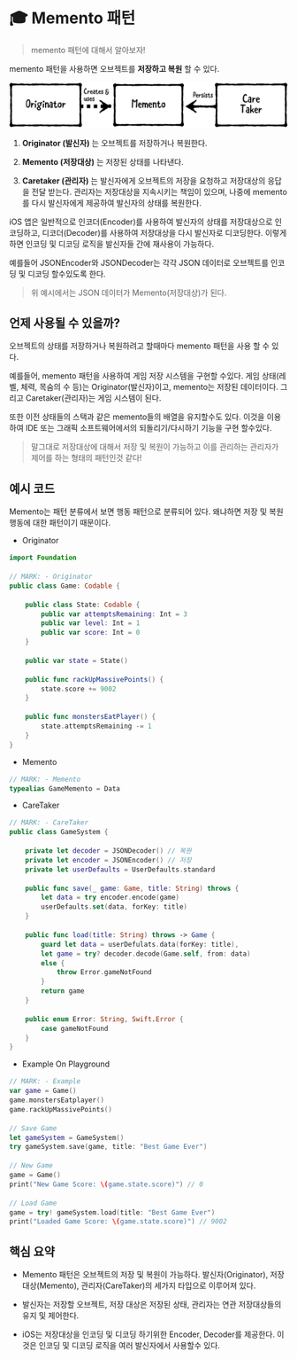 # :mortar_board: Memento 패턴

> memento 패턴에 대해서 알아보자!

memento 패턴을 사용하면 오브젝트를 **저장하고 복원** 할 수 있다.

![memento](/2.Fundamental%20Design%20Patterns/Memento/memento.png)

1. **Originator (발신자)** 는 오브젝트를 저장하거나 복원한다.

2. **Memento (저장대상)** 는 저장된 상태를 나타낸다.

3. **Caretaker (관리자)** 는 발신자에게 오브젝트의 저장을 요청하고 저장대상의 응답을 전달 받는다. 관리자는 저장대상을 지속시키는 책임이 있으며, 나중에 memento를 다시 발신자에게 제공하여 발신자의 상태를 복원한다.

iOS 앱은 일반적으로 인코더(Encoder)를 사용하여 발신자의 상태를 저장대상으로 인코딩하고, 디코더(Decoder)를 사용하여 저장대상을 다시 발신자로 디코딩한다. 이렇게 하면 인코딩 및 디코딩 로직을 발신자들 간에 재사용이 가능하다.
  
예를들어 JSONEncoder와 JSONDecoder는 각각 JSON 데이터로 오브젝트를 인코딩 및 디코딩 할수있도록 한다.

> 위 예시에서는 JSON 데이터가 Memento(저장대상)가 된다.

## 언제 사용될 수 있을까?

오브젝트의 상태를 저장하거나 복원하려고 할때마다 memento 패턴을 사용 할 수 있다.
  
예를들어, memento 패턴을 사용하여 게임 저장 시스템을 구현할 수있다. 게임 상태(레벨, 체력, 목숨의 수 등)는 Originator(발신자)이고, memento는 저장된 데이터이다. 그리고 Caretaker(관리자)는 게임 시스템이 된다.

또한 이전 상태들의 스택과 같은 memento들의 배열을 유지할수도 있다. 이것을 이용하여 IDE 또는 그래픽 소프트웨어에서의 되돌리기/다시하기 기능을 구현 할수있다.

> 말그대로 저장대상에 대해서 저장 및 복원이 가능하고 이를 관리하는 관리자가 제어를 하는 형태의 패턴인것 같다!

## 예시 코드

Memento는 패턴 분류에서 보면 행동 패턴으로 분류되어 있다. 왜냐하면 저장 및 복원 행동에 대한 패턴이기 때문이다.

* Originator

```swift
import Foundation

// MARK: - Originator
public class Game: Codable {

    public class State: Codable {
        public var attemptsRemaining: Int = 3
        public var level: Int = 1
        public var score: Int = 0
    }

    public var state = State()

    public func rackUpMassivePoints() {
        state.score += 9002
    }

    public func monstersEatPlayer() {
        state.attemptsRemaining -= 1
    }
}
```

* Memento

```swift
// MARK: - Memento
typealias GameMemento = Data
```

* CareTaker

```swift
// MARK: - CareTaker
public class GameSystem {

    private let decoder = JSONDecoder() // 복원
    private let encoder = JSONEncoder() // 저장
    private let userDefaults = UserDefaults.standard

    public func save(_ game: Game, title: String) throws {
        let data = try encoder.encode(game)
        userDefaults.set(data, forKey: title)
    }

    public func load(title: String) throws -> Game {
        guard let data = userDefulats.data(forKey: title),
        let game = try? decoder.decode(Game.self, from: data)
        else {
            throw Error.gameNotFound
        }
        return game
    }

    public enum Error: String, Swift.Error {
        case gameNotFound
    }
}
```

* Example On Playground
  
```swift
// MARK: - Example
var game = Game()
game.monstersEatplayer()
game.rackUpMassivePoints()

// Save Game
let gameSystem = GameSystem()
try gameSystem.save(game, title: "Best Game Ever")

// New Game
game = Game()
print("New Game Score: \(game.state.score)") // 0

// Load Game
game = try! gameSystem.load(title: "Best Game Ever")
print("Loaded Game Score: \(game.state.score)") // 9002
```

## 핵심 요약

* Memento 패턴은 오브젝트의 저장 및 복원이 가능하다. 발신자(Originator), 저장대상(Memento), 관리자(CareTaker)의 세가지 타입으로 이루어져 있다.

* 발신자는 저장할 오브젝트, 저장 대상은 저장된 상태, 관리자는  연관 저장대상들의 유지 및 제어한다.

* iOS는 저장대상을 인코딩 및 디코딩 하기위한 Encoder, Decoder를 제공한다. 이것은 인코딩 및 디코딩 로직을 여러 발신자에서 사용할수 있다.

